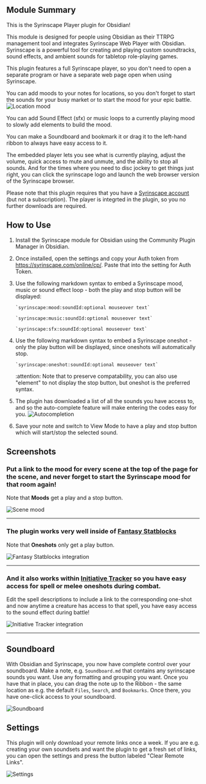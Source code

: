 ## Module Summary

This is the Syrinscape Player plugin for Obsidian!

This module is designed for people using Obsidian as their TTRPG management tool and integrates Syrinscape Web Player with Obsidian. Syrinscape is a powerful tool for creating and playing custom soundtracks, sound effects, and ambient sounds for tabletop role-playing games.

This plugin features a full Syrinscape player, so you don't need to open a separate program or have a separate web page open when using Syrinscape.

You can add moods to your notes for locations, so you don't forget to start the sounds for your busy market or to start the mood for your epic battle.
![Location mood](doc/mood.png)

You can add Sound Effect (sfx) or music loops to a currently playing mood to slowly add elements to build the mood.

You can make a Soundboard and bookmark it or drag it to the left-hand ribbon to always have easy access to it.

The embedded player lets you see what is currently playing, adjust the volume, quick access to mute and unmute, and the ability to stop all sounds. And for the times where you need to disc jockey to get things just right, you can click the syrinscape logo and launch the web browser version of the Syrinscape browser.

Please note that this plugin requires that you have a [Syrinscape account](https://syrinscape.com/dashboard/) (but not a subscription). The player is integrted in the plugin, so you no further downloads are required.

## How to Use

1. Install the Syrinscape module for Obsidian using the Community Plugin Manager in Obsidian.

2. Once installed, open the settings and copy your Auth token from https://syrinscape.com/online/cp/. Paste that into the setting for Auth Token.

3. Use the following markdown syntax to embed a Syrinscape mood, music or sound effect loop - both the play and stop button will be displayed:

    ```
    `syrinscape:mood:soundId:optional mouseover text`
    ```

    ```
    `syrinscape:music:soundId:optional mouseover text`
    ```
    ```
    `syrinscape:sfx:soundId:optional mouseover text`
    ```
4. Use the following markdown syntax to embed a Syrinscape oneshot - only the play button will be displayed, since oneshots will automatically stop.

    ```
    `syrinscape:oneshot:soundId:optional mouseover text`
    ```

    :attention: Note that to preserve compatability, you can also use "element" to not display the stop button, but oneshot is the preferred syntax.

4. The plugin has downloaded a list of all the sounds you have access to, and so the auto-complete feature will make entering the codes easy for you.
    ![Autocompletion](doc/autocomplete.png "Autocompletion feature")
    
5. Save your note and switch to View Mode to have a play and stop button which will start/stop the selected sound.

## Screenshots

### Put a link to the mood for every scene at the top of the page for the scene, and never forget to start the Syrinscape mood for that room again!

Note that **Moods** get a play and a stop button.

![Scene mood](doc/location_mood.png "Setting the mood for a scene")

--- 

### The plugin works very well inside of [Fantasy Statblocks](https://github.com/javalent/fantasy-statblocks)

Note that **Oneshots** only get a play button.

![Fantasy Statblocks integration](doc/fantasy_statblock.png "Integration with Fantasy Statblocks")

---

### And it also works within [Initiative Tracker](https://github.com/javalent/initiative-tracker) so you have easy access for spell or melee oneshots during combat.

Edit the spell descriptions to include a link to the corresponding one-shot and now anytime a creature has access to that spell, you have easy access to the sound effect during battle!

![Initiative Tracker integration](doc/initiative_tracker.png "Integration with Initiative Tracker")

--- 

## Soundboard

With Obsidian and Syrinscape, you now have complete control over your soundboard. Make a note, e.g. `Soundboard.md` that contains any syrinscape sounds you want. Use any formatting and grouping you want. Once you have that in place, you can drag the note up to the Ribbon - the same location as e.g. the default `Files`, `Search`, and `Bookmarks`. Once there, you have one-click access to your soundboard.

![Soundboard](doc/Soundboard.png "Illustration of how to create a one-click soundboard")

## Settings

This plugin will only download your remote links once a week. If you are e.g. creating your own soundsets and want the plugin to get a fresh set of links, you can open the settings and press the button labeled "Clear Remote Links".

![Settings](doc/Settings.png "Settings screenshot")
